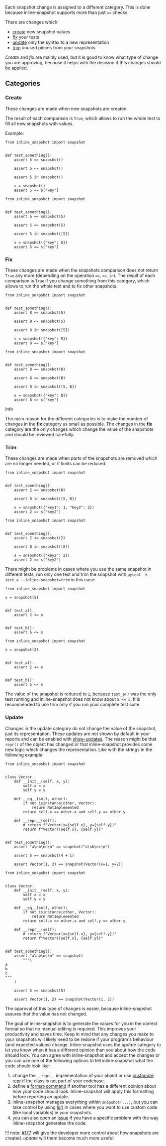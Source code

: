 Each snapshot change is assigned to a different category. This is done because inline-snapshot supports more than just `==` checks.

There are changes which:

- [create](#create) new snapshot values
- [fix](#fix) your tests
- [update](#update) only the syntax to a new representation
- [trim](#trim) unused pieces from your snapshots

*Create* and *fix* are mainly used, but it is good to know what type of change you are approving, because it helps with the decision if this changes should be applied.

## Categories

### Create

These changes are made when new snapshots are created.

The result of each comparison is `True`, which allows to run the whole test to fill all new snapshots with values.

Example:

```
from inline_snapshot import snapshot


def test_something():
    assert 5 == snapshot()

    assert 5 <= snapshot()

    assert 5 in snapshot()

    s = snapshot()
    assert 5 == s["key"]
```

```
from inline_snapshot import snapshot


def test_something():
    assert 5 == snapshot(5)

    assert 5 <= snapshot(5)

    assert 5 in snapshot([5])

    s = snapshot({"key": 5})
    assert 5 == s["key"]
```

### Fix

These changes are made when the snapshots comparison does not return `True` any more (depending on the operation `==`, `<=`, `in`). The result of each comparison is `True` if you change something from this category, which allows to run the whole test and to fix other snapshots.

```
from inline_snapshot import snapshot


def test_something():
    assert 8 == snapshot(5)

    assert 8 <= snapshot(5)

    assert 8 in snapshot([5])

    s = snapshot({"key": 5})
    assert 8 == s["key"]
```

```
from inline_snapshot import snapshot


def test_something():
    assert 8 == snapshot(8)

    assert 8 <= snapshot(8)

    assert 8 in snapshot([5, 8])

    s = snapshot({"key": 8})
    assert 8 == s["key"]
```

Info

The main reason for the different categories is to make the number of changes in the **fix** category as small as possible. The changes in the **fix** category are the only changes which change the value of the snapshots and should be reviewed carefully.

### Trim

These changes are made when parts of the snapshots are removed which are no longer needed, or if limits can be reduced.

```
from inline_snapshot import snapshot


def test_something():
    assert 2 <= snapshot(8)

    assert 8 in snapshot([5, 8])

    s = snapshot({"key1": 1, "key2": 2})
    assert 2 == s["key2"]
```

```
from inline_snapshot import snapshot


def test_something():
    assert 2 <= snapshot(2)

    assert 8 in snapshot([8])

    s = snapshot({"key2": 2})
    assert 2 == s["key2"]
```

There might be problems in cases where you use the same snapshot in different tests, run only one test and trim the snapshot with `pytest -k test_a --inline-snapshot=trim` in this case:

```
from inline_snapshot import snapshot

s = snapshot(5)


def test_a():
    assert 2 <= s


def test_b():
    assert 5 <= s
```

```
from inline_snapshot import snapshot

s = snapshot(2)


def test_a():
    assert 2 <= s


def test_b():
    assert 5 <= s
```

The value of the snapshot is reduced to `2`, because `test_a()` was the only test running and inline-snapshot does not know about `5 <= s`. It is recommended to use trim only if you run your complete test suite.

### Update

Changes in the update category do not change the value of the snapshot, just its representation. These updates are not shown by default in your reports and can be enabled with [show-updates](../configuration/#show-updates). The reason might be that `repr()` of the object has changed or that inline-snapshot provides some new logic which changes the representation. Like with the strings in the following example:

```
from inline_snapshot import snapshot


class Vector:
    def __init__(self, x, y):
        self.x = x
        self.y = y

    def __eq__(self, other):
        if not isinstance(other, Vector):
            return NotImplemented
        return self.x == other.x and self.y == other.y

    def __repr__(self):
        # return f"Vector(x={self.x}, y={self.y})"
        return f"Vector({self.x}, {self.y})"


def test_something():
    assert "a\nb\nc\n" == snapshot("a\nb\nc\n")

    assert 5 == snapshot(4 + 1)

    assert Vector(1, 2) == snapshot(Vector(x=1, y=2))
```

```
from inline_snapshot import snapshot


class Vector:
    def __init__(self, x, y):
        self.x = x
        self.y = y

    def __eq__(self, other):
        if not isinstance(other, Vector):
            return NotImplemented
        return self.x == other.x and self.y == other.y

    def __repr__(self):
        # return f"Vector(x={self.x}, y={self.y})"
        return f"Vector({self.x}, {self.y})"


def test_something():
    assert "a\nb\nc\n" == snapshot(
        """\
a
b
c
"""
    )

    assert 5 == snapshot(5)

    assert Vector(1, 2) == snapshot(Vector(1, 2))
```

The approval of this type of changes is easier, because inline-snapshot assures that the value has not changed.

The goal of inline-snapshot is to generate the values for you in the correct format so that no manual editing is required. This improves your productivity and saves time. Keep in mind that any changes you make to your snapshots will likely need to be redone if your program's behaviour (and expected values) change. Inline-snapshot uses the *update* category to let you know when it has a different opinion than you about how the code should look. You can agree with inline-snapshot and accept the changes or you can use one of the following options to tell inline-snapshot what the code should look like:

1. change the `__repr__` implementation of your object or use [customize repr](../customize_repr/) if the class is not part of your codebase.
1. define a [format-command](../configuration/#format-command) if another tool has a different opinion about how your code should look. Inline-snapshot will apply this formatting before reporting an update.
1. inline-snapshot manages everything within `snapshot(...)`, but you can take control by using [Is()](../eq_snapshot/#is) in cases where you want to use custom code (like local variables) in your snapshots.
1. you can also open an [issue](https://github.com/15r10nk/inline-snapshot/issues?q=is%3Aissue%20state%3Aopen%20label%3Aupdate_related) if you have a specific problem with the way inline-snapshot generates the code.

!!! note: [#177](https://github.com/15r10nk/inline-snapshot/issues/177) will give the developer more control about how snapshots are created. *update* will them become much more useful.
